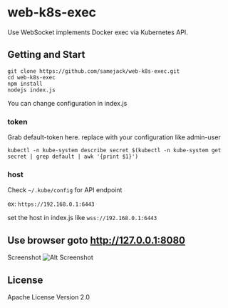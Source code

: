 # web-k8s-exec

Use WebSocket implements Docker exec via Kubernetes API.

## Getting and Start

```
git clone https://github.com/samejack/web-k8s-exec.git
cd web-k8s-exec
npm install
nodejs index.js
```
You can change configuration in index.js

### token

Grab default-token here. replace with your configuration like admin-user
```
kubectl -n kube-system describe secret $(kubectl -n kube-system get secret | grep default | awk '{print $1}')
```

### host

Check ```~/.kube/config``` for API endpoint

ex: ```https://192.168.0.1:6443```

set the host in index.js like ```wss://192.168.0.1:6443```

## Use browser goto http://127.0.0.1:8080

Screenshot
![Alt Screenshot](https://github.com/samejack/web-k8s-exec/raw/master/example/web-k8s-exec.png)

## License

Apache License Version 2.0
